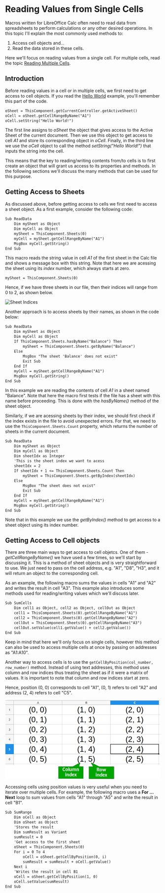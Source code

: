 # Reading Values from Single Cells

Macros written for LibreOffice Calc often need to read data from spreadsheets to perform calculations or any other desired operations. In this topic I'll explain the most commonly used methods to:

1. Access cell objects and...
2. Read the data stored in these cells.

Here we'll focus on reading values from a single cell. For multiple cells, read the topic [Reading Multiple Cells](../Contents.md).

## Introduction

Before reading values in a cell or in multiple cells, we first need to get access to cell objects. If you read the [Hello World](./Hello_World.md) example, you'll remember this part of the code.

```VBA
oSheet = ThisComponent.getCurrentController.getActiveSheet()
oCell = oSheet.getCellRangeByName("A1")
oCell.setString("Hello World!")
```

The first line assigns to *oSheet* the object that gives access to the Active Sheet of the current document. Then we use this object to get access to cell *A1* and store its corresponding object in *oCell*. Finally, in the third line we use the *oCell* object to call the method *setString("Hello World!")* that inputs the string into the cell.

This means that the key to reading/writing contents from/to cells is to first create an object that will grant us access to its properties and methods. In the following sections we'll discuss the many methods that can be used for this purpose.

## Getting Access to Sheets

As discussed above, before getting access to cells we first need to access a sheet object. As a first example, consider the following code:

```VBA
Sub ReadData
	Dim mySheet as Object
	Dim myCell as Object
	mySheet = ThisComponent.Sheets(0)
	myCell = mySheet.getCellRangeByName("A1")
	MsgBox myCell.getString()
End Sub
```

This macro reads the string value in cell *A1* of the first sheet in the Calc file and shows a message box with this string. Note that here we are acessing the sheet using its *index* number, which always starts at zero.

```VBA
mySheet = ThisComponent.Sheets(0)
```

Hence, if we have three sheets in our file, then their indices will range from 0 to 2, as shown below.

![Sheet Indices](../images/Reading_Data_01.png)

Another approach is to access sheets by their names, as shown in the code below:

```VBA
Sub ReadData
	Dim mySheet as Object
	Dim myCell as Object
	If ThisComponent.Sheets.hasByName("Balance") Then
		mySheet = ThisComponent.Sheets.getByName("Balance")
	Else
		MsgBox "The sheet 'Balance' does not exist"
		Exit Sub
	End If
	myCell = mySheet.getCellRangeByName("A1")
	MsgBox myCell.getString()
End Sub
```

In this example we are reading the contents of cell *A1* in a sheet named "Balance". Note that here the macro first tests if the file has a sheet with this name before proceeding. This is done with the *hasByName()* method of the sheet object.

Similarly, if we are acessing sheets by their index, we should first check if the index exists in the file to avoid unexpected errors. For that, we need to use the `ThisComponent.Sheets.Count` property, which returns the number of sheets in the current document.

```VBA
Sub ReadData
	Dim mySheet as Object
	Dim myCell as Object
	Dim sheetIdx as Integer
	'This is the sheet index we want to acess
	sheetIdx = 2
	If sheetIdx + 1 <= ThisComponent.Sheets.Count Then
		mySheet = ThisComponent.Sheets.getByIndex(sheetIdx)
	Else
		MsgBox "The sheet does not exist"
		Exit Sub
	End If
	myCell = mySheet.getCellRangeByName("A1")
	MsgBox myCell.getString()
End Sub
```

Note that in this example we use the *getByIndex()* method to get access to a sheet object using its index number.

## Getting Access to Cell objects

There are three main ways to get access to cell objetcs. One of them - *getCellRangeByName()* we have used a few times, so we'll start by discussing it. This is a method of sheet objects and is very straightforward to use. We just need to pass on the cell address, e.g. "A1", "D8", "H3", and it will return an object to the corresponding cell.

As an example, the following macro sums the values in cells "A1" and "A2" and writes the result in cell "A3". This example also introduces some methods used for reading/writing values which we'll discuss later.

```VBA
Sub SumCells
	Dim cell1 as Object, cell2 as Object, cellOut as Object
	cell1 = ThisComponent.Sheets(0).getCellRangeByName("A1")
	cell2 = ThisComponent.Sheets(0).getCellRangeByName("A2")
	cellOut = ThisComponent.Sheets(0).getCellRangeByName("A3")
	cellOut.setValue(cell1.getValue() + cell2.getValue())
End Sub
```

Keep in mind that here we'll only focus on single cells, however this method can also be used to access multiple cells at once by passing on addresses as "A1:A10".

Another way to access cells is to use the `getCellByPosition(col_number, row_number)` method. Instead of using text addresses, this method uses column and row indices thus treating the sheet as if it were a matrix of values. It is important to note that column and row indices start at zero.

Hence, position (0, 0) corresponds to cell "A1", (0, 1) refers to cell "A2" and address (2, 4) refers to cell "C5".

![Columns and Rows Addresses](../images/Reading_Data_02.png)

Accessing cells using position values is very useful when you need to iterate over multiple cells. For example, the following macro uses a **For ... Next** loop to sum values from cells "A1" through "A5" and write the result in cell "B1".

```VBA
Sub SumRange
	Dim oCell as Object
	Dim oSheet as Object
	'Stores the result
	Dim sumResult as Variant
	sumResult = 0
	'Get access to the first sheet
	oSheet = ThisComponent.Sheets(0)
	For i = 0 To 4
		oCell = oSheet.getCellByPosition(0, i)
		sumResult = sumResult + oCell.getValue()
	Next i
	'Writes the result in cell B1
	oCell = oSheet.getCellByPosition(1, 0)
	oCell.setValue(sumResult)
End Sub
```
